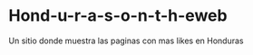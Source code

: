 Hond-u-r-a-s-o-n-t-h-eweb
=========================

Un sitio donde muestra las paginas con mas likes en Honduras
